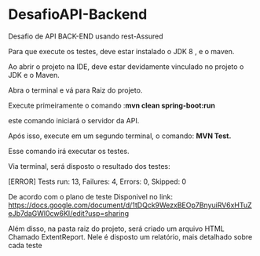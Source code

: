 # DesafioAPI-Backend
Desafio de API BACK-END usando rest-Assured

Para que execute os testes, deve estar instalado o JDK 8 , e o maven.

Ao abrir o projeto na IDE, deve estar devidamente vinculado no projeto o JDK e o Maven.

Abra o terminal e vá para Raiz do projeto.

Execute primeiramente o comando :**mvn clean spring-boot:run**

este comando iniciará o servidor da API.

Após isso, execute em um segundo terminal, o comando: **MVN Test.**

Esse comando irá executar os testes.

Via terminal, será disposto o resultado dos testes: 

[ERROR] Tests run: 13, Failures: 4, Errors: 0, Skipped: 0

De acordo com o plano de teste Disponivel no link:
https://docs.google.com/document/d/1tDQck9WezxBEOp7BnyuiRV6xHTuZeJb7daGWl0cw6KI/edit?usp=sharing

Além disso, na pasta raiz do projeto, será criado um arquivo HTML Chamado ExtentReport.
Nele é disposto um relatório, mais  detalhado sobre cada teste 

